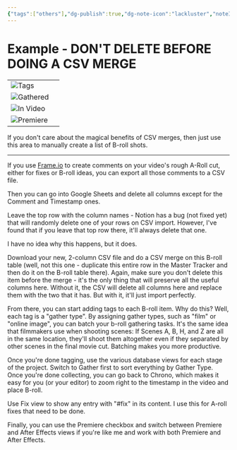 ```yaml
---
{"tags":["others"],"dg-publish":true,"dg-note-icon":"lackluster","noteIcon":"lackluster","permalink":"/04-resources-material-para-zettel/others/example-don-t-delete-before-doing-a-csv-merge/","dgPassFrontmatter":true,"created":"2025-10-16T10:34:34.192+01:00","updated":"2025-10-24T16:20:43.460+01:00"}
---
```


# Example - DON'T DELETE BEFORE DOING A CSV MERGE

|   |   |
|---|---|
|![](Dashboard/Attachments/list_gray%201112.svg)Tags||
|![](Dashboard/Attachments/checkmark-square_gray%20840.svg)Gathered||
|![](Dashboard/Attachments/checkmark-square_gray%20840.svg)In Video||
|![](Dashboard/Attachments/checkmark-square_gray%20840.svg)Premiere||

If you don't care about the magical benefits of CSV merges, then just use this area to manually create a list of B-roll shots.

---

If you use [Frame.io](http://frame.io) to create comments on your video's rough A-Roll cut, either for fixes or B-roll ideas, you can export all those comments to a CSV file.

Then you can go into Google Sheets and delete all columns except for the Comment and Timestamp ones.

Leave the top row with the column names - Notion has a bug (not fixed yet) that will randomly delete one of your rows on CSV import. However, I've found that if you leave that top row there, it'll always delete that one.

I have no idea why this happens, but it does.

Download your new, 2-column CSV file and do a CSV merge on this B-roll table (well, not this one - duplicate this entire row in the Master Tracker and then do it on the B-roll table there). Again, make sure you don't delete this item before the merge - it's the only thing that will preserve all the useful columns here. Without it, the CSV will delete all columns here and replace them with the two that it has. But with it, it'll just import perfectly.

From there, you can start adding tags to each B-roll item. Why do this? Well, each tag is a "gather type". By assigning gather types, such as "film" or "online image", you can batch your b-roll gathering tasks. It's the same idea that filmmakers use when shooting scenes: If Scenes A, B, H, and Z are all in the same location, they'll shoot them altogether even if they separated by other scenes in the final movie cut. Batching makes you more productive.

Once you're done tagging, use the various database views for each stage of the project. Switch to Gather first to sort everything by Gather Type. Once you're done collecting, you can go back to Chrono, which makes it easy for you (or your editor) to zoom right to the timestamp in the video and place B-roll.

Use Fix view to show any entry with "#fix" in its content. I use this for A-roll fixes that need to be done.

Finally, you can use the Premiere checkbox and switch between Premiere and After Effects views if you're like me and work with both Premiere and After Effects.